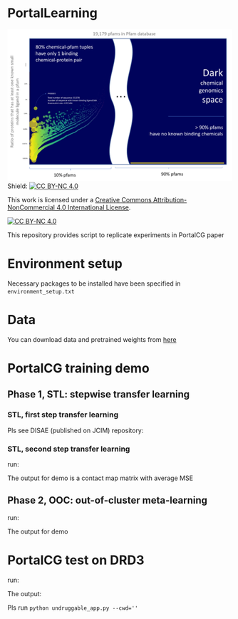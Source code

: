 # PortalLearning

![](dark-space-bubble.png)
Shield: [![CC BY-NC 4.0][cc-by-nc-shield]][cc-by-nc]

This work is licensed under a
[Creative Commons Attribution-NonCommercial 4.0 International License][cc-by-nc].

[![CC BY-NC 4.0][cc-by-nc-image]][cc-by-nc]

[cc-by-nc]: http://creativecommons.org/licenses/by-nc/4.0/
[cc-by-nc-image]: https://licensebuttons.net/l/by-nc/4.0/88x31.png
[cc-by-nc-shield]: https://img.shields.io/badge/License-CC%20BY--NC%204.0-lightgrey.svg

This repository provides script to replicate experiments in PortalCG paper


# Environment setup
Necessary packages to be installed have been specified in <code>environment_setup.txt</code>

# Data
You can download data and pretrained weights from [here](https://zenodo.org/record/5701618#.YZHfmmDMKUk)

# PortalCG training demo
## Phase 1, STL: stepwise transfer learning
### STL, first step transfer learning
Pls see DISAE (published on JCIM) repository: 

### STL, second step transfer learning
run: 

The output for demo is a contact map matrix with average MSE

## Phase 2, OOC: out-of-cluster meta-learning
run: 

The output for demo


# PortalCG test on DRD3
run:

The output:

Pls run <code>python undruggable_app.py --cwd=''</code>
